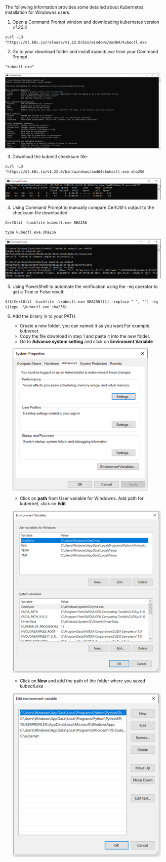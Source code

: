 The following information provides some detailed about Kubernetes installation for Windowns users.

1. Open a Command Prompt window and downloading kubernetes version *v1.22.0*

``curl -LO "https://dl.k8s.io/release/v1.22.0/bin/windows/amd64/kubectl.exe``

2. Go to your download folder and install *kubectl.exe* from your Command Prompt

``"kubectl.exe"``

![kubectl-install](https://github.com/CarlosTheran/NautilusTutorial/blob/main/img/kubectl-install.PNG)

3. Download the kubectl checksum file:

``curl -LO "https://dl.k8s.io/v1.22.0/bin/windows/amd64/kubectl.exe.sha256``

![kubectl-install](https://github.com/CarlosTheran/NautilusTutorial/blob/main/img/kubectl-sha.PNG)

4. Using Command Prompt to manually compare CertUtil's output to the checksum file downloaded:

``CertUtil -hashfile kubectl.exe SHA256``

``type kubectl.exe.sha256``

![kubectl-type](https://github.com/CarlosTheran/NautilusTutorial/blob/main/img/kubectl-type.PNG)

5. Using PowerShell to automate the verification using the -eq operator to get a True or False result:

``$($(CertUtil -hashfile .\kubectl.exe SHA256)[1] -replace " ", "") -eq $(type .\kubectl.exe.sha256)``

6. Add the binary in to your PATH.
    * Create a new folder, you can named it as you want.For example, *kubernet*.
    * Copy the file download in step 1 and paste it into the new folder.
    * Go to **Advance system setting** and click on **Enviroment Variable**

    ![system-properties](https://github.com/CarlosTheran/NautilusTutorial/blob/main/img/system-properties.PNG)

    * Click on **path** from User variable for Windowns. Add path for kubernet, click on **Edit**  

    ![environment-varialbes](https://github.com/CarlosTheran/NautilusTutorial/blob/main/img/environment-variable.PNG)

    * Click on **New** and add the path of the folder where you saved *kubectl.exe*

    ![add-path](https://github.com/CarlosTheran/NautilusTutorial/blob/main/img/add-path.PNG)